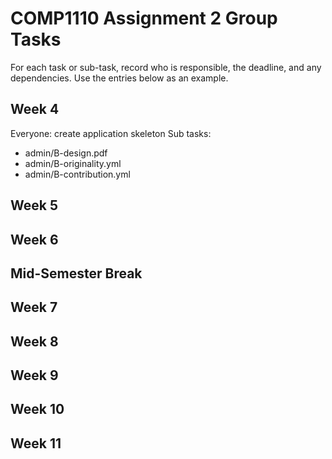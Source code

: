 # COMP1110 Assignment 2 Group Tasks

For each task or sub-task, record who is responsible, the deadline, and any dependencies.
Use the entries below as an example.

## Week 4

Everyone: create application skeleton
Sub tasks:
* admin/B-design.pdf
* admin/B-originality.yml
* admin/B-contribution.yml

## Week 5

<!-- Zhang San: Task 3 isPlayerStateWellFormed - 23 Mar
Jane Bloggs: Task 5 drawTileFromBag - 23 Mar
Erika Mustermann: Task 6 refillFactories - 25 Mar (depends on Task 5) -->

## Week 6

## Mid-Semester Break

## Week 7

## Week 8

## Week 9

## Week 10

## Week 11
